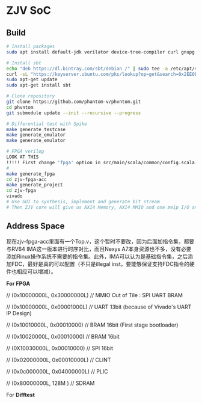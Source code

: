 ZJV SoC
=======

## Build

```bash
# Install packages
sudo apt install default-jdk verilator device-tree-compiler curl gnupg make gcc g++

# Install sbt
echo "deb https://dl.bintray.com/sbt/debian /" | sudo tee -a /etc/apt/sources.list.d/sbt.list
curl -sL "https://keyserver.ubuntu.com/pks/lookup?op=get&search=0x2EE0EA64E40A89B84B2DF73499E82A75642AC823" | sudo apt-key add
sudo apt-get update
sudo apt-get install sbt

# Clone repository
git clone https://github.com/phantom-v/phvntom.git
cd phvntom
git submodule update --init --recursive --progress

# Differential test with Spike
make generate_testcase
make generate_emulator
make generate_emulator

# FPGA verilog
LOOK AT THIS
!!!!! First change 'fpga' option in src/main/scala/common/config.scala to 'true' !!!!!
# 
make generate_fpga
cd zjv-fpga-acc
make generate_project
cd zjv-fpga
vivado
# Use GUI to synthesis, implement and generate bit stream
# Then ZJV core will give us AXI4 Memory, AXI4 MMIO and one meip I/O and we can build our SoC
```

## Address Space

现在zjv-fpga-acc里面有一个Top.v，这个暂时不要改，因为后面加指令集，都要与RV64 IMA这一版本进行时序对比，而且Nexys A7本身资源也不多，没有必要添加Rinux操作系统不需要的指令集。此外，IMA可以认为是基础指令集，之后添加FDC，最好是真的可以配置（不只是illegal inst，要能够保证支持FDC指令的硬件也相应可以增减）。

**For FPGA**

 // (0x10000000L, 0x30000000L)  // MMIO Out of Tile : SPI UART BRAM

 //    (0x10000000L, 0x00001000L)  // UART 13bit (because of Vivado's UART IP Design)

 //    (0x10010000L, 0x00010000)  // BRAM 16bit (First stage bootloader)

 //    (0x10020000L, 0x00010000)  // BRAM 16bit

 //    (0X10030000L, 0x00010000)  // SPI 16bit

 // (0x02000000L, 0x00010000L)  // CLINT

 // (0x0c000000L, 0x04000000L)  // PLIC

 // (0x80000000L, 128M )  // SDRAM

For **Difftest**